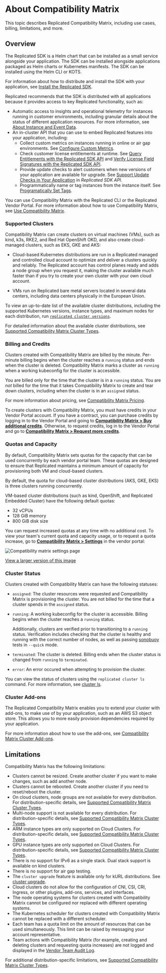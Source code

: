 # About Compatibility Matrix

This topic describes Replicated Compatibility Matrix, including use cases, billing, limitations, and more.

## Overview

The Replicated SDK is a Helm chart that can be installed as a small service alongside your application. The SDK can be installed alongside applications packaged as Helm charts or Kubernetes manifests. The SDK can be installed using the Helm CLI or KOTS.

For information about how to distribute and install the SDK with your application, see [Install the Replicated SDK](/vendor/replicated-sdk-installing).

Replicated recommends that the SDK is distributed with all applications because it provides access to key Replicated functionality, such as:

* Automatic access to insights and operational telemetry for instances running in customer environments, including granular details about the status of different application resources. For more information, see [About Instance and Event Data](/vendor/instance-insights-event-data).
* An in-cluster API that you can use to embed Replicated features into your application, including:
  * Collect custom metrics on instances running in online or air gap environments. See [Configure Custom Metrics](/vendor/custom-metrics).
  * Check customer license entitlements at runtime. See [Query Entitlements with the Replicated SDK API](/vendor/licenses-reference-sdk) and [Verify License Field Signatures with the Replicated SDK API](/vendor/licenses-verify-fields-sdk-api). 
  * Provide update checks to alert customers when new versions of your application are available for upgrade. See [Support Update Checks in Your Application](/reference/replicated-sdk-apis#support-update-checks-in-your-application) in _Replicated SDK API_.
  * Programmatically name or tag instances from the instance itself. See [Programatically Set Tags](/reference/replicated-sdk-apis#post-appinstance-tags).

You can use Compatibility Matrix with the Replicated CLI or the Replicated Vendor Portal. For more information about how to use Compatibility Matrix, see [Use Compatibility Matrix](testing-how-to).

### Supported Clusters

Compatibility Matrix can create clusters on virtual machines (VMs), such as kind, k3s, RKE2, and Red Hat OpenShift OKD, and also create cloud-managed clusters, such as EKS, GKE and AKS:

* Cloud-based Kubernetes distributions are run in a Replicated managed and controlled cloud account to optimize and deliver a clusters quickly and reliably. The Replicated account has control planes ready and adds a node group when you request it, making the cluster available much faster than if you try to create your own cluster with your own cloud account.

* VMs run on Replicated bare metal servers located in several data centers, including data centers physically in the European Union.

To view an up-to-date list of the available cluster distributions, including the supported Kubernetes versions, instance types, and maximum nodes for each distribution, run [`replicated cluster versions`](/reference/replicated-cli-cluster-versions).

For detailed information about the available cluster distributions, see [Supported Compatibility Matrix Cluster Types](testing-supported-clusters).

### Billing and Credits

Clusters created with Compatibility Matrix are billed by the minute. Per-minute billing begins when the cluster reaches a `running` status and ends when the cluster is deleted. Compatibility Matrix marks a cluster as `running` when a working kubeconfig for the cluster is accessible.

You are billed only for the time that the cluster is in a `running` status. You are _not_ billed for the time that it takes Compatibility Matrix to create and tear down clusters, including when the cluster is in an `assigned` status.

For more information about pricing, see [Compatibility Matrix Pricing](testing-pricing).

To create clusters with Compatibility Matrix, you must have credits in your Vendor Portal account.
If you have a contract, you can purchase credits by logging in to the Vendor Portal and going to [**Compatibility Matrix > Buy additional credits**](https://vendor.replicated.com/compatibility-matrix).
Otherwise, to request credits, log in to the Vendor Portal and go to [**Compatibility Matrix > Request more credits**](https://vendor.replicated.com/compatibility-matrix).

### Quotas and Capacity

By default, Compatibility Matrix sets quotas for the capacity that can be used concurrently by each vendor portal team. These quotas are designed to ensure that Replicated maintains a minimum amount of capacity for provisioning both VM and cloud-based clusters.

By default, the quota for cloud-based cluster distributions (AKS, GKE, EKS) is three clusters running concurrently.

VM-based cluster distributions (such as kind, OpenShift, and Replicated Embedded Cluster) have the following default quotas:
* 32 vCPUs
* 128 GiB memory
* 800 GiB disk size 

You can request increased quotas at any time with no additional cost. To view your team's current quota and capacity usage, or to request a quota increase, go to [**Compatibility Matrix > Settings**](https://vendor.replicated.com/compatibility-matrix/settings) in the vendor portal:

![Compatibility matrix settings page](/images/compatibility-matrix-settings.png)

[View a larger version of this image](/images/compatibility-matrix-settings.png)

### Cluster Status

Clusters created with Compatibility Matrix can have the following statuses:

* `assigned`: The cluster resources were requested and Compatibility Matrix is provisioning the cluster. You are not billed for the time that a cluster spends in the `assigned` status.

* `running`: A working kubeconfig for the cluster is accessible. Billing begins when the cluster reaches a `running` status.

   Additionally, clusters are verified prior to transitioning to a `running` status. Verification includes checking that the cluster is healthy and running with the correct number of nodes, as well as passing [sonobuoy](https://sonobuoy.io/) tests in `--quick` mode.

* `terminated`: The cluster is deleted. Billing ends when the cluster status is changed from `running` to `terminated`.

* `error`: An error occured when attempting to provision the cluster.

You can view the status of clusters using the `replicated cluster ls` command. For more information, see [cluster ls](/reference/replicated-cli-cluster-ls).

### Cluster Add-ons

The Replicated Compatibility Matrix enables you to extend your cluster with add-ons, to make use of by your application, such as an AWS S3 object store.
This allows you to more easily provision dependencies required by your application.

For more information about how to use the add-ons, see [Compatibility Matrix Cluster Add-ons](testing-cluster-addons).

## Limitations

Compatibility Matrix has the following limitations:

- Clusters cannot be resized. Create another cluster if you want to make changes, such as add another node.
- Clusters cannot be rebooted. Create another cluster if you need to reset/reboot the cluster. 
- On cloud clusters, node groups are not available for every distribution. For distribution-specific details, see [Supported Compatibility Matrix Cluster Types](/vendor/testing-supported-clusters).
- Multi-node support is not available for every distribution. For distribution-specific details, see [Supported Compatibility Matrix Cluster Types](/vendor/testing-supported-clusters).
- ARM instance types are only supported on Cloud Clusters. For distribution-specific details, see [Supported Compatibility Matrix Cluster Types](/vendor/testing-supported-clusters).
- GPU instance types are only supported on Cloud Clusters. For distribution-specific details, see [Supported Compatibility Matrix Cluster Types](/vendor/testing-supported-clusters).
- There is no support for IPv6 as a single stack. Dual stack support is available on kind clusters.
- There is no support for air gap testing. 
- The `cluster upgrade` feature is available only for kURL distributions. See [cluster upgrade](/reference/replicated-cli-cluster-upgrade).
- Cloud clusters do not allow for the configuration of CNI, CSI, CRI, Ingress, or other plugins, add-ons, services, and interfaces.
- The node operating systems for clusters created with Compatibility Matrix cannot be configured nor replaced with different operating systems.
- The Kubernetes scheduler for clusters created with Compatibility Matrix cannot be replaced with a different scheduler.
- Each team has a quota limit on the amount of resources that can be used simultaneously. This limit can be raised by messaging your account representative.
- Team actions with Compatibility Matrix (for example, creating and deleting clusters and requesting quota increases) are not logged and displayed in the [Vendor Team Audit Log](https://vendor.replicated.com/team/audit-log). 

For additional distribution-specific limitations, see [Supported Compatibility Matrix Cluster Types](testing-supported-clusters).